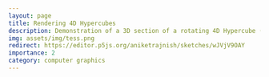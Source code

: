 ```yaml
---
layout: page
title: Rendering 4D Hypercubes
description: Demonstration of a 3D section of a rotating 4D Hypercube (with hardcoded coordinates) by using rotation and projection matrices.
img: assets/img/tess.png
redirect: https://editor.p5js.org/aniketrajnish/sketches/wJVjV9OAY
importance: 2
category: computer graphics
---
```

